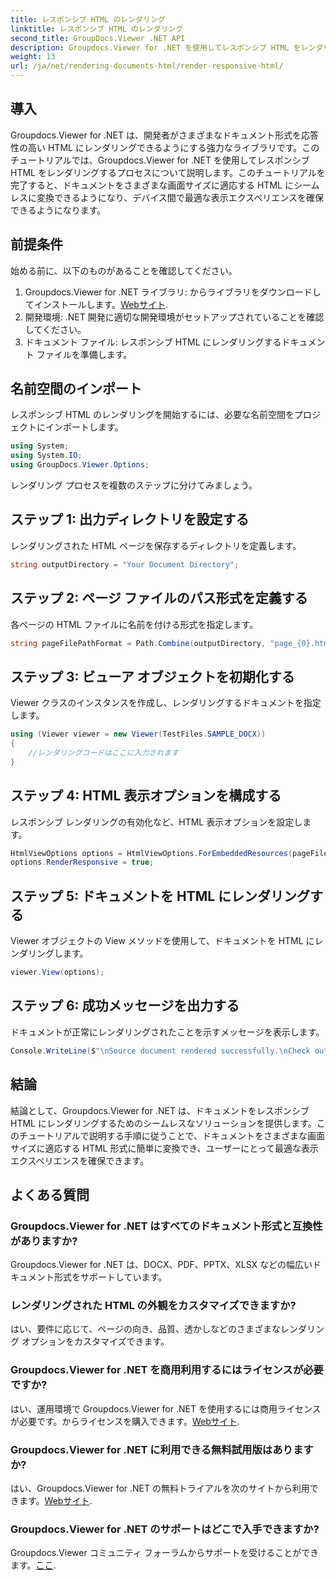 ```yaml
---
title: レスポンシブ HTML のレンダリング
linktitle: レスポンシブ HTML のレンダリング
second_title: GroupDocs.Viewer .NET API
description: Groupdocs.Viewer for .NET を使用してレスポンシブ HTML をレンダリングし、デバイス間で最適な表示エクスペリエンスを確保する方法を学びます。
weight: 13
url: /ja/net/rendering-documents-html/render-responsive-html/
---
```

## 導入
Groupdocs.Viewer for .NET は、開発者がさまざまなドキュメント形式を応答性の高い HTML にレンダリングできるようにする強力なライブラリです。このチュートリアルでは、Groupdocs.Viewer for .NET を使用してレスポンシブ HTML をレンダリングするプロセスについて説明します。このチュートリアルを完了すると、ドキュメントをさまざまな画面サイズに適応する HTML にシームレスに変換できるようになり、デバイス間で最適な表示エクスペリエンスを確保できるようになります。
## 前提条件
始める前に、以下のものがあることを確認してください。
1.  Groupdocs.Viewer for .NET ライブラリ: からライブラリをダウンロードしてインストールします。[Webサイト](https://releases.groupdocs.com/viewer/net/).
2. 開発環境: .NET 開発に適切な開発環境がセットアップされていることを確認してください。
3. ドキュメント ファイル: レスポンシブ HTML にレンダリングするドキュメント ファイルを準備します。

## 名前空間のインポート
レスポンシブ HTML のレンダリングを開始するには、必要な名前空間をプロジェクトにインポートします。
```csharp
using System;
using System.IO;
using GroupDocs.Viewer.Options;
```

レンダリング プロセスを複数のステップに分けてみましょう。
## ステップ 1: 出力ディレクトリを設定する
レンダリングされた HTML ページを保存するディレクトリを定義します。
```csharp
string outputDirectory = "Your Document Directory";
```
## ステップ 2: ページ ファイルのパス形式を定義する
各ページの HTML ファイルに名前を付ける形式を指定します。
```csharp
string pageFilePathFormat = Path.Combine(outputDirectory, "page_{0}.html");
```
## ステップ 3: ビューア オブジェクトを初期化する
Viewer クラスのインスタンスを作成し、レンダリングするドキュメントを指定します。
```csharp
using (Viewer viewer = new Viewer(TestFiles.SAMPLE_DOCX))
{
    //レンダリングコードはここに入力されます
}
```
## ステップ 4: HTML 表示オプションを構成する
レスポンシブ レンダリングの有効化など、HTML 表示オプションを設定します。
```csharp
HtmlViewOptions options = HtmlViewOptions.ForEmbeddedResources(pageFilePathFormat);
options.RenderResponsive = true;
```
## ステップ 5: ドキュメントを HTML にレンダリングする
Viewer オブジェクトの View メソッドを使用して、ドキュメントを HTML にレンダリングします。
```csharp
viewer.View(options);
```
## ステップ 6: 成功メッセージを出力する
ドキュメントが正常にレンダリングされたことを示すメッセージを表示します。
```csharp
Console.WriteLine($"\nSource document rendered successfully.\nCheck output in {outputDirectory}.");
```

## 結論
結論として、Groupdocs.Viewer for .NET は、ドキュメントをレスポンシブ HTML にレンダリングするためのシームレスなソリューションを提供します。このチュートリアルで説明する手順に従うことで、ドキュメントをさまざまな画面サイズに適応する HTML 形式に簡単に変換でき、ユーザーにとって最適な表示エクスペリエンスを確保できます。
## よくある質問
### Groupdocs.Viewer for .NET はすべてのドキュメント形式と互換性がありますか?
Groupdocs.Viewer for .NET は、DOCX、PDF、PPTX、XLSX などの幅広いドキュメント形式をサポートしています。
### レンダリングされた HTML の外観をカスタマイズできますか?
はい、要件に応じて、ページの向き、品質、透かしなどのさまざまなレンダリング オプションをカスタマイズできます。
### Groupdocs.Viewer for .NET を商用利用するにはライセンスが必要ですか?
はい、運用環境で Groupdocs.Viewer for .NET を使用するには商用ライセンスが必要です。からライセンスを購入できます。[Webサイト](https://purchase.groupdocs.com/buy).
### Groupdocs.Viewer for .NET に利用できる無料試用版はありますか?
はい、Groupdocs.Viewer for .NET の無料トライアルを次のサイトから利用できます。[Webサイト](https://releases.groupdocs.com/).
### Groupdocs.Viewer for .NET のサポートはどこで入手できますか?
Groupdocs.Viewer コミュニティ フォーラムからサポートを受けることができます。[ここ](https://forum.groupdocs.com/c/viewer/9).